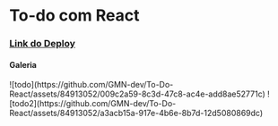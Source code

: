 <h1>
To-do com React
</h1>

<h3><a href="https://to-do-react-gmn-dev.vercel.app/">Link do Deploy</a></h3>


<h4>Galeria</h4>
![todo](https://github.com/GMN-dev/To-Do-React/assets/84913052/009c2a59-8c3d-47c8-ac4e-add8ae52771c)
![todo2](https://github.com/GMN-dev/To-Do-React/assets/84913052/a3acb15a-917e-4b6e-8b7d-12d5080869dc)
